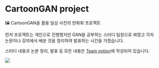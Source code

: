 # CartoonGAN project
🖼 CartoonGAN을 활용 일상 사진의 만화화 프로젝트

먼저 프로젝트는 개인으로 진행했지만 GAN을 공부하는 스터디 팀원으로 짜였고 각자 논문이나 강의에서 배운 것을 정리하여 발표하는 시간을 가졌습니다. 

스터디 내용과 논문 정리, 발표 등 모든 내용은 [Team notion](https://www.notion.so/Team-Project-3-GAN-a49960e2bbae4bc39cb3834d4761716b)에 작성되어 있습니다.

<img src="https://user-images.githubusercontent.com/18055781/121298617-249f5600-c92f-11eb-9796-86292c7e7b2f.png">


